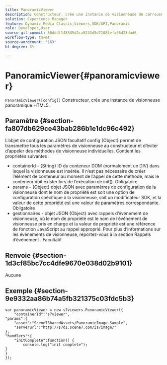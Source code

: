 ```yaml
---
title: PanoramicViewer
description: Constructeur, crée une instance de visionneuse de carrousel HTML5.
solution: Experience Manager
feature: Dynamic Media Classic,Viewers,SDK/API,Panoramic
role: Developer,User
source-git-commit: 50dddf148345d2ca5243d5d7108fefa56d23dad6
workflow-type: tm+mt
source-wordcount: '163'
ht-degree: 3%

---
```


# PanoramicViewer{#panoramicviewer}

`PanoramicViewer([config])`
Constructeur, crée une instance de visionneuse panoramique HTML5.

## Paramètre {#section-fa807db629ce43bab286b1e1dc96c492}

L’objet de configuration JSON facultatif config {Object} permet de transmettre tous les paramètres de visionneuse au constructeur et d’éviter d’appeler des méthodes de visionneuse individuelles. Contient les propriétés suivantes :
* containerId - {String} ID du conteneur DOM (normalement un DIV) dans lequel la visionneuse est insérée. Il n’est pas nécessaire de créer l’élément de conteneur au moment de l’appel de cette méthode, mais le conteneur doit exister lors de l’exécution de init(). Obligatoire
* params - {Object} objet JSON avec paramètres de configuration de la visionneuse dont le nom de propriété est soit une option de configuration spécifique à la visionneuse, soit un modificateur SDK, et la valeur de cette propriété est une valeur de paramètres correspondante. Obligatoire
* gestionnaires - objet JSON {Object} avec rappels d’événement de visionneuse, où le nom de propriété est le nom de l’événement de visionneuse pris en charge et la valeur de propriété est une référence de fonction JavaScript au rappel approprié. Pour plus d’informations sur les événements de visionneuse, reportez-vous à la section Rappels d’événement . Facultatif


## Renvoie {#section-1d3cf85bc7cc4dfe9670e038d02b9101}

Aucune

## Exemple {#section-9e9332aa86b74a5fb321375c03fdc5b3}

```
var panoramicViewer = new s7viewers.PanoramicViewer({
	"containerId":"s7viewer",
"params":{
	"asset":"Scene7SharedAssets/PanoramicImage-Sample",
	"serverurl":"http://s7d1.scene7.com/is/image/"
},
"handlers":{
	"initComplete":function() {
		console.log("init complete");
}
}
});
```
